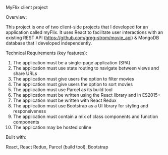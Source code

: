 MyFlix client project

Overview:

This project is one of two client-side projects that I developed for an application called myFlix. It uses React to facilitate user interactions with an existing REST API (https://github.com/greg-strom/movie_api) & MongoDB database that I developed independently.

Technical Requirements (key features):

1. The application must be a single-page application (SPA)
2. The application must use state routing to navigate between views and share URLs
3. The application must give users the option to filter movies
4. The application must give users the option to sort movies
5. The application must use Parcel as its build tool
6. The application must be written using the React library and in ES2015+
7. The application must be written with React Redux
8. The application must use Bootstrap as a UI library for styling and responsiveness
9. The application must contain a mix of class components and function components
10. The application may be hosted online

Built with:

React, React Redux, Parcel (build tool), Bootstrap
